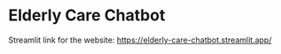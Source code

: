 # Elderly Care Chatbot

Streamlit link for the website: https://elderly-care-chatbot.streamlit.app/
